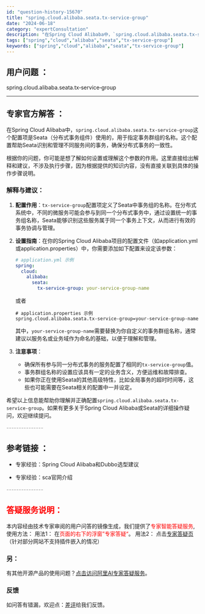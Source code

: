 ```yaml
---
id: "question-history-15670"
title: "spring.cloud.alibaba.seata.tx‐service‐group"
date: "2024-06-18"
category: "expertConsultation"
description: "在Spring Cloud Alibaba中，`spring.cloud.alibaba.seata.tx-service-group`这个配置项是Seata（分布式事务组件）使用的，用于指定事务群组的名称。这个配置帮助Seata识别和管理不同服务间的事务，确保分布式事务的一致性。根据你的问题，你可"
tags: ["spring","cloud","alibaba","seata","tx-service-group"]
keywords: ["spring","cloud","alibaba","seata","tx-service-group"]
---
```


## 用户问题 ： 
 spring.cloud.alibaba.seata.tx‐service‐group  

---------------
## 专家官方解答 ：

在Spring Cloud Alibaba中，`spring.cloud.alibaba.seata.tx-service-group`这个配置项是Seata（分布式事务组件）使用的，用于指定事务群组的名称。这个配置帮助Seata识别和管理不同服务间的事务，确保分布式事务的一致性。

根据你的问题，你可能是想了解如何设置或理解这个参数的作用。这里直接给出解释和建议，不涉及执行步骤，因为根据提供的知识内容，没有直接关联到具体的操作步骤说明。

### 解释与建议：

1. **配置作用**：`tx-service-group`配置项定义了Seata中事务组的名称。在分布式系统中，不同的微服务可能会参与到同一个分布式事务中，通过设置统一的事务组名称，Seata能够识别这些服务属于同一个事务上下文，从而进行有效的事务协调与管理。

2. **设置指南**：在你的Spring Cloud Alibaba项目的配置文件（如application.yml或application.properties）中，你需要添加如下配置来设定该参数：
   ```yaml
   # application.yml 示例
   spring:
     cloud:
       alibaba:
         seata:
           tx-service-group: your-service-group-name
   ```
   或者
   ```properties
   # application.properties 示例
   spring.cloud.alibaba.seata.tx-service-group=your-service-group-name
   ```
   其中，`your-service-group-name`需要替换为你自定义的事务群组名称，通常建议以服务名或业务域作为命名的基础，以便于理解和管理。

3. **注意事项**：
   - 确保所有参与同一分布式事务的服务配置了相同的`tx-service-group`值。
   - 事务群组名称的设置应该具有一定的业务含义，方便运维和故障排查。
   - 如果你正在使用Seata的其他高级特性，比如全局事务的超时时间等，这些也可能需要在Seata相关的配置中一并设定。

希望以上信息能帮助你理解并正确配置`spring.cloud.alibaba.seata.tx-service-group`。如果有更多关于Spring Cloud Alibaba或Seata的详细操作疑问，欢迎继续提问。


<font color="#949494">---------------</font> 


## 参考链接 ：

* 专家经验：Spring Cloud Alibaba和Dubbo选型建议 
 
 * 专家经验：sca官网介绍 


 <font color="#949494">---------------</font> 
 


## <font color="#FF0000">答疑服务说明：</font> 

本内容经由技术专家审阅的用户问答的镜像生成，我们提供了<font color="#FF0000">专家智能答疑服务</font>,使用方法：
用法1： 在<font color="#FF0000">页面的右下的浮窗”专家答疑“</font>。
用法2： 点击[专家答疑页](https://answer.opensource.alibaba.com/docs/intro)（针对部分网站不支持插件嵌入的情况）
### 另：


有其他开源产品的使用问题？[点击访问阿里AI专家答疑服务](https://answer.opensource.alibaba.com/docs/intro)。
### 反馈
如问答有错漏，欢迎点：[差评](https://ai.nacos.io/user/feedbackByEnhancerGradePOJOID?enhancerGradePOJOId=15721)给我们反馈。
